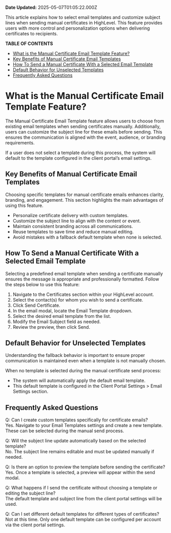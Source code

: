 **Date Updated:** 2025-05-07T01:05:22.000Z

This article explains how to select email templates and customize subject lines when sending manual certificates in HighLevel. This feature provides users with more control and personalization options when delivering certificates to recipients.

**TABLE OF CONTENTS**

* [What is the Manual Certificate Email Template Feature?](#What-is-the-Manual-Certificate-Email-Template-Feature?)
* [Key Benefits of Manual Certificate Email Templates](#Key-Benefits-of-Manual-Certificate-Email-Templates)
* [How To Send a Manual Certificate With a Selected Email Template](#How-To-Send-a-Manual-Certificate-With-a-Selected-Email-Template)
* [Default Behavior for Unselected Templates](#Default-Behavior-for-Unselected-Templates)
* [Frequently Asked Questions](#Frequently-Asked-Questions)

#   

# What is the Manual Certificate Email Template Feature?

The Manual Certificate Email Template feature allows users to choose from existing email templates when sending certificates manually. Additionally, users can customize the subject line for these emails before sending. This ensures the communication is aligned with the event, audience, or branding requirements.

If a user does not select a template during this process, the system will default to the template configured in the client portal’s email settings.

## Key Benefits of Manual Certificate Email Templates

Choosing specific templates for manual certificate emails enhances clarity, branding, and engagement. This section highlights the main advantages of using this feature.

* Personalize certificate delivery with custom templates.
* Customize the subject line to align with the content or event.
* Maintain consistent branding across all communications.
* Reuse templates to save time and reduce manual editing.
* Avoid mistakes with a fallback default template when none is selected.

## How To Send a Manual Certificate With a Selected Email Template

Selecting a predefined email template when sending a certificate manually ensures the message is appropriate and professionally formatted. Follow the steps below to use this feature:

1. Navigate to the Certificates section within your HighLevel account.
2. Select the contact(s) for whom you wish to send a certificate.
3. Click Send Certificate.
4. In the email modal, locate the Email Template dropdown.
5. Select the desired email template from the list.
6. Modify the Email Subject field as needed.
7. Review the preview, then click Send.

## Default Behavior for Unselected Templates

Understanding the fallback behavior is important to ensure proper communication is maintained even when a template is not manually chosen.

When no template is selected during the manual certificate send process:

* The system will automatically apply the default email template.
* This default template is configured in the Client Portal Settings > Email Settings section.

## Frequently Asked Questions

Q: Can I create custom templates specifically for certificate emails?  
 Yes. Navigate to your Email Templates settings and create a new template. These can be selected during the manual send process.

Q: Will the subject line update automatically based on the selected template?  
 No. The subject line remains editable and must be updated manually if needed.

Q: Is there an option to preview the template before sending the certificate?  
 Yes. Once a template is selected, a preview will appear within the send modal.

Q: What happens if I send the certificate without choosing a template or editing the subject line?  
 The default template and subject line from the client portal settings will be used.

Q: Can I set different default templates for different types of certificates?  
 Not at this time. Only one default template can be configured per account via the client portal settings.